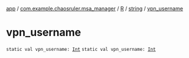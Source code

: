 [app](../../../index.md) / [com.example.chaosruler.msa_manager](../../index.md) / [R](../index.md) / [string](index.md) / [vpn_username](.)

# vpn_username

`static val vpn_username: `[`Int`](https://kotlinlang.org/api/latest/jvm/stdlib/kotlin/-int/index.html)
`static val vpn_username: `[`Int`](https://kotlinlang.org/api/latest/jvm/stdlib/kotlin/-int/index.html)
